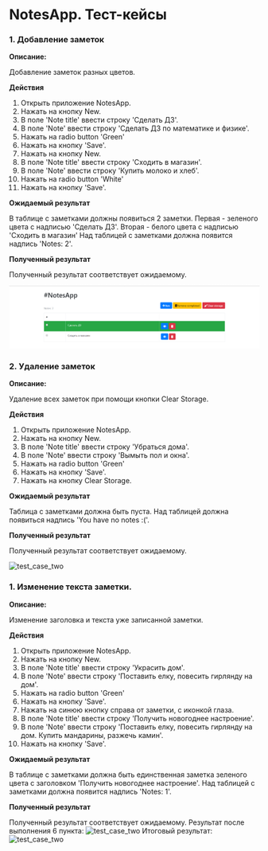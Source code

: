 # NotesApp. Тест-кейсы

### 1. Добавление заметок

**Описание:**

Добавление заметок разных цветов.

**Действия**

1. Открыть приложение NotesApp.
2. Нажать на кнопку New.
3. В поле 'Note title' ввести строку 'Сделать ДЗ'.
4. В поле 'Note' ввести строку 'Сделать ДЗ по математике и физике'.
5. Нажать на radio button 'Green'
6. Нажать на кнопку 'Save'.
7. Нажать на кнопку New.
8. В поле 'Note title' ввести строку 'Сходить в магазин'.
9. В поле 'Note' ввести строку 'Купить молоко и хлеб'.
10. Нажать на radio button 'White'
11. Нажать на кнопку 'Save'.
  
**Ожидаемый результат**

В таблице с заметками должны появиться 2 заметки. Первая - зеленого цвета с надписью 'Сделать ДЗ'. 
Вторая - белого цвета с надписью 'Сходить в магазин'
Над таблицей с заметками должна появится надпись 'Notes: 2'.


**Полученный результат**

Полученный результат соответствует ожидаемому.

![test_case_one](./img/test_case_one.png)


### 2. Удаление заметок

**Описание:**

Удаление всех заметок при помощи кнопки Clear Storage.

**Действия**

1. Открыть приложение NotesApp.
2. Нажать на кнопку New.
3. В поле 'Note title' ввести строку 'Убраться дома'.
4. В поле 'Note' ввести строку 'Вымыть пол и окна'.
5. Нажать на radio button 'Green'
6. Нажать на кнопку 'Save'.
7. Нажать на кнопку Clear Storage.

**Ожидаемый результат**

Таблица с заметками должна быть пуста. Над таблицей должна появиться надпись 'You have no notes :('.

**Полученный результат**

Полученный результат соответствует ожидаемому.

![test_case_two](./img/test_case_two.png)


### 1. Изменение текста заметки.

**Описание:**

Изменение заголовка и текста уже записанной заметки.

**Действия**

1. Открыть приложение NotesApp.
2. Нажать на кнопку New.
3. В поле 'Note title' ввести строку 'Украсить дом'.
4. В поле 'Note' ввести строку 'Поставить елку, повесить гирлянду на дом'.
5. Нажать на radio button 'Green'
6. Нажать на кнопку 'Save'.
7. Нажать на синюю кнопку справа от заметки, с иконкой глаза.
8. В поле 'Note title' ввести строку 'Получить новогоднее настроение'.
9. В поле 'Note' ввести строку 'Поставить елку, повесить гирлянду на дом. Купить мандарины, разжечь камин'.
10. Нажать на кнопку 'Save'.

**Ожидаемый результат**

В таблице с заметками должна быть единственная заметка зеленого цвета с заголовком 'Получить новогоднее настроение'.
Над таблицей с заметками должна появится надпись 'Notes: 1'.

**Полученный результат**

Полученный результат соответствует ожидаемому.
Результат после выполнения 6 пункта:
![test_case_two](./img/test_case_three1.png)
Итоговый результат:
![test_case_two](./img/test_case_three1.png)

